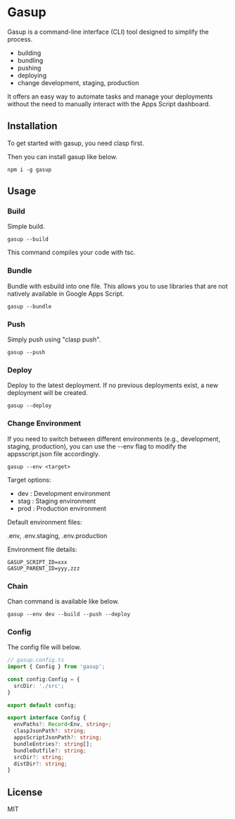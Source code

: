 # Gasup

Gasup is a command-line interface (CLI) tool designed to simplify the process.

- building
- bundling
- pushing
- deploying
- change development, staging, production

It offers an easy way to automate tasks and manage your deployments without the need to manually interact with the Apps Script dashboard.

## Installation

To get started with gasup, you need clasp first.

Then you can install gasup like below.

```
npm i -g gasup
```

## Usage

### Build

Simple build.

```
gasup --build
```

This command compiles your code with tsc.

### Bundle

Bundle with esbuild into one file. This allows you to use libraries that are not natively available in Google Apps Script.

```
gasup --bundle
```

### Push

Simply push using "clasp push".

```
gasup --push
```

### Deploy

Deploy to the latest deployment. If no previous deployments exist, a new deployment will be created.

```
gasup --deploy
```

### Change Environment

If you need to switch between different environments (e.g., development, staging, production), you can use the --env flag to modify the appsscript.json file accordingly.

```
gasup --env <target>
```

Target options:

- dev : Development environment
- stag : Staging environment
- prod : Production environment

Default environment files:

.env, .env.staging, .env.production

Environment file details:

```env
GASUP_SCRIPT_ID=xxx
GASUP_PARENT_ID=yyy,zzz
```

### Chain

Chan command is available like below.

```
gasup --env dev --build --push --deploy
```

### Config

The config file will below.

```ts
// gasup.config.ts
import { Config } from 'gasup';

const config:Config = {
  srcDir: './src';
}

export default config;
```

```ts
export interface Config {
  envPaths?: Record<Env, string>;
  claspJsonPath?: string;
  appsScriptJsonPath?: string;
  bundleEntries?: string[];
  bundleOutfile?: string;
  srcDir?: string;
  distDir?: string;
}
```

## License

MIT
